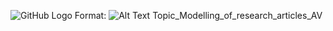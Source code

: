 ![GitHub Logo](https://datahack-prod.s3.ap-south-1.amazonaws.com/__sized__/contest_cover/jantahack_i-day-thumbnail-1200x1200-90.jpg)
Format: ![Alt Text](url)
Topic_Modelling_of_research_articles_AV
